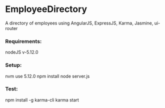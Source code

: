# EmployeeDirectory
A directory of employees using AngularJS, ExpressJS, Karma, Jasmine, ui-router

### Requirements:
nodeJS v-5.12.0

### Setup:
nvm use 5.12.0
npm install
node server.js

### Test:
npm install -g karma-cli
karma start
